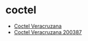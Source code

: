 # coctel

 * [Coctel Veracruzana](../../index/c/coctel-veracruzana-200387.json)
 * [Coctel Veracruzana 200387](../../index/c/coctel-veracruzana-200387.json)
